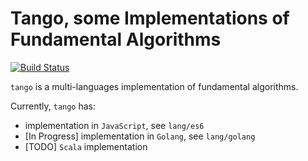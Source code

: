 Tango, some Implementations of Fundamental Algorithms
=================
[![Build Status](https://travis-ci.org/scozv/tango.svg?branch=master)](https://travis-ci.org/scozv/tango)

`tango` is a multi-languages implementation of fundamental algorithms.

Currently, `tango` has:

* implementation in `JavaScript`, see `lang/es6`
* [In Progress] implementation in `Golang`, see `lang/golang`
* [TODO] `Scala` implementation
